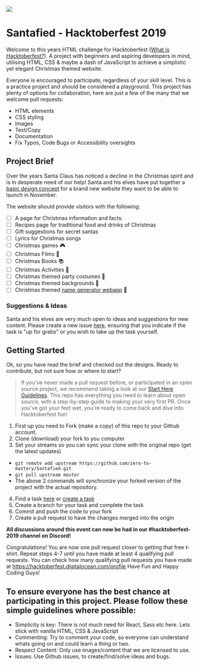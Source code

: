 ![](https://cdn.discordapp.com/attachments/598312632407293963/626070022447431783/santafied.png)

# Santafied - Hacktoberfest 2019

Welcome to this years HTML challenge for Hacktoberfest ([What is Hacktoberfest?](https://github.com/zero-to-mastery/hacktoberfest-2019#what-is-hacktoberfest)). A project with beginners and aspiring developers in mind, utilising HTML, CSS & maybe a dash of JavaScript to achieve a simplistic yet elegant Christmas themed website.

Everyone is encouraged to participate, regardless of your skill level. This is a practice project and should be considered a playground. This project has plenty of options for collaboration, here are just a few of the many that we welcome pull requests:

- HTML elements
- CSS styling
- Images
- Text/Copy
- Documentation
- Fix Typos, Code Bugs or Accessibility oversights

## Project Brief

Over the years Santa Claus has noticed a decline in the Christmas spirit and is in desperate need of our help! Santa and his elves have put together a [basic design concept](https://github.com/zero-to-mastery/Santafied/tree/master/design) for a brand new website they want to be able to launch in November.

The website should provide visitors with the following:

- [ ] A page for Christmas information and facts.
- [ ] Recipes page for traditional food and drinks of Christmas
- [ ] Gift suggestions for secret santas
- [ ] Lyrics for Christmas songs
- [ ] Christmas games 🎮
- [ ] Christmas Films 🎥
- [ ] Christmas Books 📚
- [ ] Christmas Activities 🤪
- [ ] Christmas themed party costumes 👻
- [ ] Christmas themed backgrounds 🗻
- [ ] Christmas themed [name generator webapp](https://www.google.com/search?q=what+is+my+christmas+name&oq=what+is+my+christma&aqs=chrome.0.0j69i57j0l4.8031j0j4&sourceid=chrome&ie=UTF-8) 📱

### Suggestions & Ideas

Santa and his elves are very much open to ideas and suggestions for new content. Please create a new issue [here](https://github.com/zero-to-mastery/Santafied/issues), ensuring that you indicate if the task is "up for grabs" or you wish to take up the task yourself.

## Getting Started

Ok, so you have read the brief and checked out the designs. Ready to contribute, but not sure how or where to start?

> If you've never made a pull request before, or participated in an open source project, we recommend taking a look at our [Start Here Guidelines](https://github.com/zero-to-mastery/start-here-guidelines). This repo has everything you need to learn about open source, with a step-by-step guide to making your very first PR.
> Once you've got your feet wet, you're ready to come back and dive into Hacktoberfest fun!

1. First up you need to Fork (make a copy) of this repo to your Github account.
2. Clone (download) your fork to you computer
3. Set your streams so you can sync your clone with the original repo (get the latest updates)

- `git remote add upstream https://github.com/zero-to-mastery/Santafied.git`
- `git pull upstream master`
- The above 2 commands will synchronize your forked version of the project with the actual repository.

4. Find a task [here](https://github.com/zero-to-mastery/Santafied/projects/1?add_cards_query=is%3Aopen) or [create a task](https://github.com/zero-to-mastery/Santafied/issues)
5. Create a branch for your task and complete the task
6. Commit and push the code to your fork
7. Create a pull request to have the changes merged into the origin

**All discussions around this event can now be had in our #hacktoberfest-2019 channel on Discord!**

Congratulations! You are now one pull request closer to getting that free t-shirt. Repeat steps 4-7 until you have made at least 4 qualifying pull requests. You can check how many qualifying pull requests you have made at https://hacktoberfest.digitalocean.com/profile Have Fun and Happy Coding Guys!

## To ensure everyone has the best chance at participating in this project. Please follow these simple guidelines where possible:

- Simplicity is key: There is not much need for React, Sass etc here. Lets stick with vanilla HTML, CSS & JavaScript
- Commenting: Try to comment your code, so everyone can understand whats going on and could learn a thing or two.
- Respect Content: Only use images/content that we are licensed to use.
- Issues: Use Github issues, to create/find/solve ideas and bugs.
